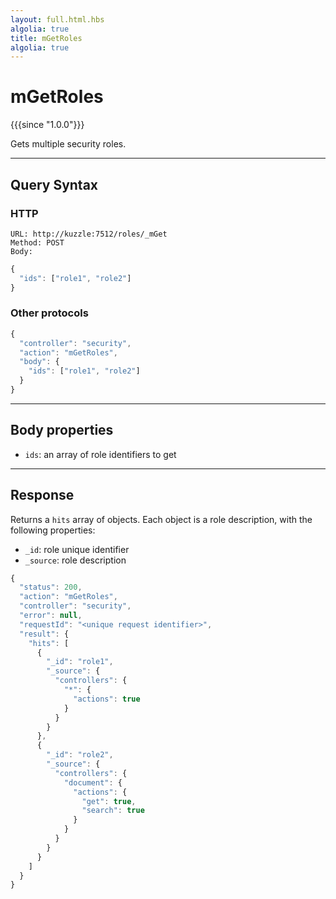 ```yaml
---
layout: full.html.hbs
algolia: true
title: mGetRoles
algolia: true
---
```


# mGetRoles

{{{since "1.0.0"}}}

Gets multiple security roles.

---

## Query Syntax

### HTTP

```http
URL: http://kuzzle:7512/roles/_mGet
Method: POST  
Body:
```

```js
{
  "ids": ["role1", "role2"]
}
```

### Other protocols

```js
{
  "controller": "security",
  "action": "mGetRoles",
  "body": {
    "ids": ["role1", "role2"]
  }
}
```
---

## Body properties

* `ids`: an array of role identifiers to get

---

## Response

Returns a `hits` array of objects. Each object is a role description, with the following properties:

* `_id`: role unique identifier
* `_source`: role description

```javascript
{
  "status": 200,
  "action": "mGetRoles",
  "controller": "security",
  "error": null,
  "requestId": "<unique request identifier>",
  "result": {
    "hits": [
      {
        "_id": "role1",
        "_source": {
          "controllers": {
            "*": {
              "actions": true
            }
          }
        }
      },
      {
        "_id": "role2",
        "_source": {
          "controllers": {
            "document": {
              "actions": {
                "get": true,
                "search": true
              }
            }
          }
        }
      }
    ]
  }
}
```
